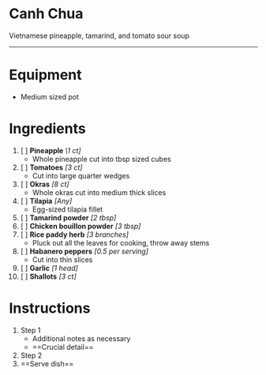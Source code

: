 # Canh Chua

Vietnamese pineapple, tamarind, and tomato sour soup

---

# Equipment

- Medium sized pot

# Ingredients

1) [ ] **Pineapple** *\1 ct\]*
   - Whole pineapple cut into tbsp sized cubes
2) [ ] **Tomatoes** *\[3 ct\]*
   - Cut into large quarter wedges
3) [ ] **Okras** *\[8 ct\]*
   - Whole okras cut into medium thick slices
4) [ ] **Tilapia** *\[Any\]*
   - Egg-sized tilapia fillet
5) [ ] **Tamarind powder** *\[2 tbsp\]*
6) [ ] **Chicken bouillon powder** *\[3 tbsp\]*
7) [ ] **Rice paddy herb** *\[3 branches\]*
   - Pluck out all the leaves for cooking, throw away stems
8) [ ] **Habanero peppers** *\[0.5 per serving\]*
   - Cut into thin slices
8) [ ] **Garlic** *\[1 head\]*
9) [ ] **Shallots** *\[3 ct\]*

# Instructions

1) Step 1
   - Additional notes as necessary
   - ==Crucial detail==
2) Step 2
3) ==Serve dish==